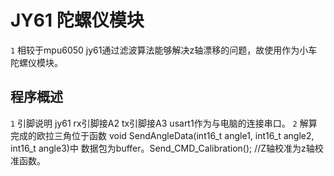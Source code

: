 # JY61 陀螺仪模块
```1``` 相较于mpu6050 jy61通过滤波算法能够解决z轴漂移的问题，故使用作为小车陀螺仪模块。

## 程序概述
```1``` 引脚说明 jy61 rx引脚接A2 tx引脚接A3 usart1作为与电脑的连接串口。
```2``` 解算完成的欧拉三角位于函数 void SendAngleData(int16_t angle1, int16_t angle2, int16_t angle3)中 数据包为buffer。Send_CMD_Calibration();	//Z轴校准为z轴校准函数。